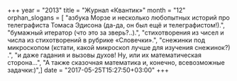 +++
year = "2013"
title = "Журнал «Квантик»"
month = "12"
orphan_slogans = [ "азбука Морзе и несколько любопытных историй про телеграфиста Томаса Эдисона (да-да, он был ещё и телеграфистом!).", "бумажный итератор (что это за зверь?..).", "стихотворения из чисел и числа из стихотворений в рубрике «Словечки».", "снежинки под микроскопом (кстати, какой микроскоп лучше для изучения снежинок?) .", "и даже гадания и вызовы духов! Ну, или их математическая сторона...", "А также сказочная математика и, конечно, всевозможные задачки:)",]
date = "2017-05-25T15:27:50+03:00"
+++
